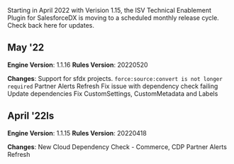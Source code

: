Starting in April 2022 with Verision 1.15, the ISV Technical Enablement Plugin for SalesforceDX is moving to a scheduled monthly release cycle. Check back here for updates.

## May '22
**Engine Version**: 1.1.16
**Rules Version**: 20220520

**Changes**:
Support for sfdx projects. `force:source:convert is not longer required`
Partner Alerts Refresh
Fix issue with dependency check failing
Update dependencies
Fix CustomSettings, CustomMetadata and Labels


## April '22ls

**Engine Version**: 1.1.15
**Rules Version**: 20220418

**Changes**:
New Cloud Dependency Check - Commerce, CDP
Partner Alerts Refresh

